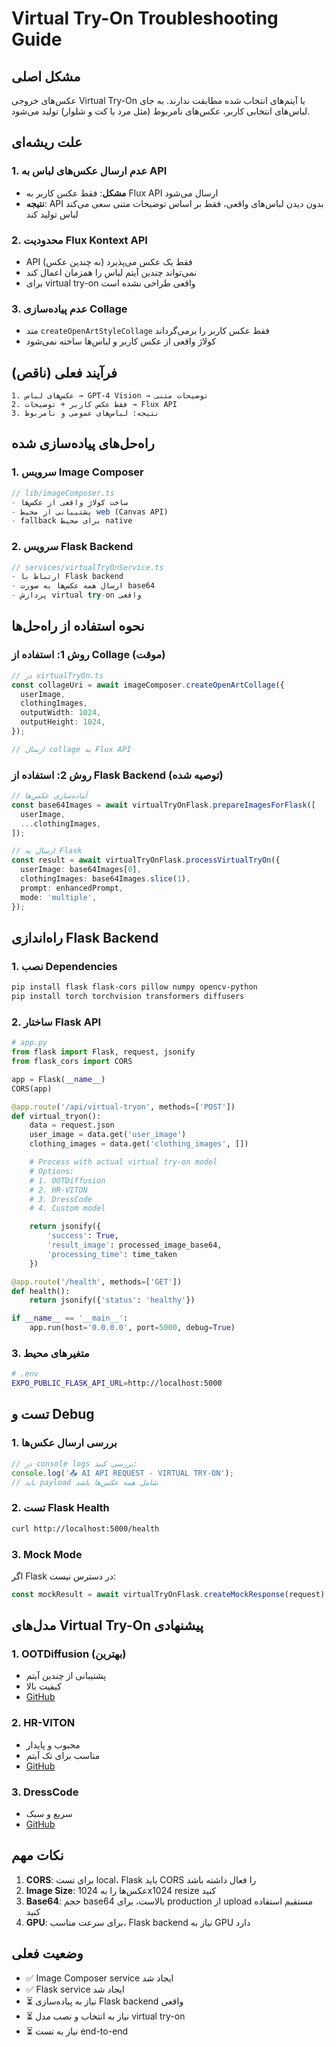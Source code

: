 # Virtual Try-On Troubleshooting Guide

## مشکل اصلی

عکس‌های خروجی Virtual Try-On با آیتم‌های انتخاب شده مطابقت ندارند. به جای لباس‌های انتخابی کاربر، عکس‌های نامربوط (مثل مرد با کت و شلوار) تولید می‌شود.

## علت ریشه‌ای

### 1. عدم ارسال عکس‌های لباس به API

- **مشکل**: فقط عکس کاربر به Flux API ارسال می‌شود
- **نتیجه**: API بدون دیدن لباس‌های واقعی، فقط بر اساس توضیحات متنی سعی می‌کند لباس تولید کند

### 2. محدودیت Flux Kontext API

- API فقط یک عکس می‌پذیرد (نه چندین عکس)
- نمی‌تواند چندین آیتم لباس را همزمان اعمال کند
- برای virtual try-on واقعی طراحی نشده است

### 3. عدم پیاده‌سازی Collage

- متد `createOpenArtStyleCollage` فقط عکس کاربر را برمی‌گرداند
- کولاژ واقعی از عکس کاربر و لباس‌ها ساخته نمی‌شود

## فرآیند فعلی (ناقص)

```
1. عکس‌های لباس → GPT-4 Vision → توضیحات متنی
2. فقط عکس کاربر + توضیحات → Flux API
3. نتیجه: لباس‌های عمومی و نامربوط
```

## راه‌حل‌های پیاده‌سازی شده

### 1. سرویس Image Composer

```typescript
// lib/imageComposer.ts
- ساخت کولاژ واقعی از عکس‌ها
- پشتیبانی از محیط web (Canvas API)
- fallback برای محیط native
```

### 2. سرویس Flask Backend

```typescript
// services/virtualTryOnService.ts
- ارتباط با Flask backend
- ارسال همه عکس‌ها به صورت base64
- پردازش virtual try-on واقعی
```

## نحوه استفاده از راه‌حل‌ها

### روش 1: استفاده از Collage (موقت)

```typescript
// در virtualTryOn.ts
const collageUri = await imageComposer.createOpenArtCollage({
  userImage,
  clothingImages,
  outputWidth: 1024,
  outputHeight: 1024,
});

// ارسال collage به Flux API
```

### روش 2: استفاده از Flask Backend (توصیه شده)

```typescript
// آماده‌سازی عکس‌ها
const base64Images = await virtualTryOnFlask.prepareImagesForFlask([
  userImage,
  ...clothingImages,
]);

// ارسال به Flask
const result = await virtualTryOnFlask.processVirtualTryOn({
  userImage: base64Images[0],
  clothingImages: base64Images.slice(1),
  prompt: enhancedPrompt,
  mode: 'multiple',
});
```

## راه‌اندازی Flask Backend

### 1. نصب Dependencies

```bash
pip install flask flask-cors pillow numpy opencv-python
pip install torch torchvision transformers diffusers
```

### 2. ساختار Flask API

```python
# app.py
from flask import Flask, request, jsonify
from flask_cors import CORS

app = Flask(__name__)
CORS(app)

@app.route('/api/virtual-tryon', methods=['POST'])
def virtual_tryon():
    data = request.json
    user_image = data.get('user_image')
    clothing_images = data.get('clothing_images', [])

    # Process with actual virtual try-on model
    # Options:
    # 1. OOTDiffusion
    # 2. HR-VITON
    # 3. DressCode
    # 4. Custom model

    return jsonify({
        'success': True,
        'result_image': processed_image_base64,
        'processing_time': time_taken
    })

@app.route('/health', methods=['GET'])
def health():
    return jsonify({'status': 'healthy'})

if __name__ == '__main__':
    app.run(host='0.0.0.0', port=5000, debug=True)
```

### 3. متغیرهای محیط

```bash
# .env
EXPO_PUBLIC_FLASK_API_URL=http://localhost:5000
```

## تست و Debug

### 1. بررسی ارسال عکس‌ها

```typescript
// در console logs بررسی کنید:
console.log('📤 AI API REQUEST - VIRTUAL TRY-ON');
// باید payload شامل همه عکس‌ها باشد
```

### 2. تست Flask Health

```bash
curl http://localhost:5000/health
```

### 3. Mock Mode

اگر Flask در دسترس نیست:

```typescript
const mockResult = await virtualTryOnFlask.createMockResponse(request);
```

## مدل‌های Virtual Try-On پیشنهادی

### 1. OOTDiffusion (بهترین)

- پشتیبانی از چندین آیتم
- کیفیت بالا
- [GitHub](https://github.com/levihsu/OOTDiffusion)

### 2. HR-VITON

- محبوب و پایدار
- مناسب برای تک آیتم
- [GitHub](https://github.com/sangyun884/HR-VITON)

### 3. DressCode

- سریع و سبک
- [GitHub](https://github.com/aimagelab/dress-code)

## نکات مهم

1. **CORS**: برای تست local، Flask باید CORS را فعال داشته باشد
2. **Image Size**: عکس‌ها را به 1024x1024 resize کنید
3. **Base64**: حجم base64 بالاست، برای production از upload مستقیم استفاده کنید
4. **GPU**: برای سرعت مناسب، Flask backend نیاز به GPU دارد

## وضعیت فعلی

- ✅ Image Composer service ایجاد شد
- ✅ Flask service ایجاد شد
- ⏳ نیاز به پیاده‌سازی Flask backend واقعی
- ⏳ نیاز به انتخاب و نصب مدل virtual try-on
- ⏳ نیاز به تست end-to-end
